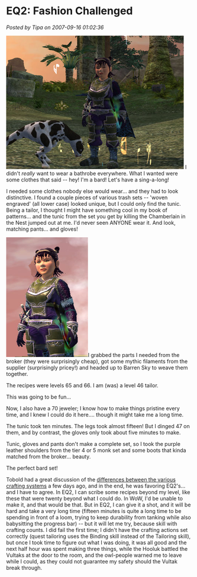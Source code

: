 # EQ2: Fashion Challenged

*Posted by Tipa on 2007-09-16 01:02:36*

![dinaclothes.jpg](../../../uploads/2007/09/dinaclothes.jpg)
I didn't *really* want to wear a bathrobe everywhere. What I wanted were some clothes that said -- hey! I'm a bard! Let's have a sing-a-long!

I needed some clothes nobody else would wear... and they had to look distinctive. I found a couple pieces of various trash sets -- 'woven engraved' (all lower case) looked unique, but I could only find the tunic. Being a tailor, I thought I might have something cool in my book of patterns... and the tunic from the set you get by killing the Chamberlain in the Nest jumped out at me. I'd never seen ANYONE wear it. And look, matching pants... and gloves!

![dinabust.jpg](../../../uploads/2007/09/dinabust.jpg)I grabbed the parts I needed from the broker (they were surprisingly cheap), got some mythic filaments from the supplier (surprisingly pricey!) and headed up to Barren Sky to weave them together.

The recipes were levels 65 and 66. I am (was) a level 46 tailor.

This was going to be fun...

Now, I also have a 70 jeweler; I know how to make things pristine every time, and I knew I could do it here.... though it might take me a long time.

The tunic took ten minutes. The legs took almost fifteen! But I dinged 47 on them, and by contrast, the gloves only took about five minutes to make.

Tunic, gloves and pants don't make a complete set, so I took the purple leather shoulders from the tier 4 or 5 monk set and some boots that kinda matched from the broker... beauty.

The perfect bard set!

Tobold had a great discussion of the [differences between the various crafting systems](http://tobolds.blogspot.com/2007/09/comparing-crafting-systems.html) a few days ago, and in the end, he was favoring EQ2's... and I have to agree. In EQ2, I can scribe some recipes beyond my level, like these that were twenty beyond what I could do. In WoW, I'd be unable to make it, and that would be that. But in EQ2, I can give it a shot, and it will be hard and take a very long time (fifteen minutes is quite a long time to be spending in front of a loom, trying to keep durability from tanking while also babysitting the progress bar) -- but it will let me try, because skill with crafting counts. I did fail the first time; I didn't have the crafting actions set correctly (quest tailoring uses the Binding skill instead of the Tailoring skill), but once I took time to figure out what I was doing, it was all good and the next half hour was spent making three things, while the Hooluk battled the Vultaks at the door to the room, and the owl-people warned me to leave while I could, as they could not guarantee my safety should the Vultak break through.
